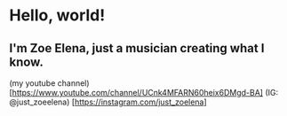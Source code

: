# Hello, world!
## I'm Zoe Elena, just a musician creating what I know.

(my youtube channel) [https://www.youtube.com/channel/UCnk4MFARN60heix6DMgd-BA]
(IG: @just_zoeelena) [https://instagram.com/just_zoelena]
